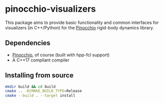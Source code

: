 # pinocchio-visualizers

This package aims to provide basic functionality and common interfaces for visualizers (in C++/Python) for the [Pinocchio](https://github.com/stack-of-tasks/pinocchio) rigid-body dynamics library.

## Dependencies

- [Pinocchio](https://github.com/stack-of-tasks/pinocchio), of course (built with hpp-fcl support)
- A C++17 compliant compiler

## Installing from source

```bash
mkdir build && cd build
cmake .. -DCMAKE_BUILD_TYPE=Release
cmake --build . --target install
```
